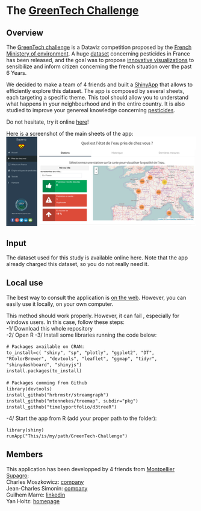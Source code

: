    The [GreenTech Challenge](www.agap-sunshine.inra.fr/holtz-apps/GreenTech_Challenge/)
==============================

  
Overview  
--------
The [GreenTech challenge](http://www.developpement-durable.gouv.fr/Concours-de-data-visualisation-sur.html) is a Dataviz competition proposed by the [French Ministery of environment](http://www.developpement-durable.gouv.fr/). A huge [dataset](http://www.donnees.statistiques.developpement-durable.gouv.fr/dataviz_pesticides/) concerning pesticides in France has been released, and the goal was to propose [innovative visualizations](www.r-graph-gallery.com) to sensibilize and inform citizen concerning the french situation over the past 6 Years.  

We decided to make a team of 4 friends and built a [ShinyApp](https://shiny.rstudio.com/) that allows to efficiently explore this dataset. The app is composed by several sheets, each targeting a specific theme. This tool should allow you to understand what happens in your neighbourhood and in the entire country. It is also studied to improve your genereal knowledge concerning [pesticides](https://en.wikipedia.org/wiki/Pesticide).  

Do not hesitate, try it online [here](http://www.agap-sunshine.inra.fr/holtz-apps/GreenTech_Challenge/)!  

Here is a screenshot of the main sheets of the app:  
![fig1](www/ScreenShotApp.png)


  
  
Input
--------
The dataset used for this study is available online here. Note that the app already charged this dataset, so you do not really need it.  



Local use
--------
The best way to consult the application is [on the web](http://www.agap-sunshine.inra.fr/holtz-apps/GreenTech_Challenge/). However, you can easily use it locally, on your own computer.
  

This method should work properly. However, it can fail , especially for windows users. In this case, follow these steps:  
-1/ Download this whole repository  
-2/ Open R
-3/ Install some libraries running the code below:
```
# Packages available on CRAN:
to_install=c( "shiny", "sp", "plotly", "ggplot2", "DT", "RColorBrewer", "devtools", "leaflet", "ggmap", "tidyr", "shinydashboard", "shinyjs")
install.packages(to_install)

# Packages comming from Github
library(devtools)
install_github("hrbrmstr/streamgraph")
install_github("mtennekes/treemap", subdir="pkg")
install_github("timelyportfolio/d3treeR")
```

-4/ Start the app from R (add your proper path to the folder):  
```
library(shiny)
runApp("This/is/my/path/GreenTech-Challenge")
```


  
Members
--------
This application has been developped by 4 friends from [Montpellier Supagro](www.supagro.fr/):    
Charles Moszkowicz: [company](http://eneo.fr/fr/contact/)   
Jean-Charles Simonin: [company](http://eneo.fr/fr/contact/)   
Guilhem Marre: [linkedin](https://www.linkedin.com/in/guilhem-marre-42132b28)   
Yan Holtz: [homepage](https://holtzyan.wordpress.com/)    
  










